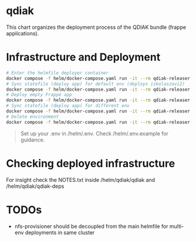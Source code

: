 # qdiak

This chart organizes the deployment process of the QDIAK bundle (frappe applications).

# Infrastructure and Deployment

```bash
# Enter the helmfile deployer container
docker compose -f helm/docker-compose.yaml run -it --rm qdiak-releaser
# Sync statefile (deploy app) for default env (deploys iskolaszovi2)
docker compose -f helm/docker-compose.yaml run -it --rm qdiak-releaser helmfile sync
# Deploy empty Frappe app
docker compose -f helm/docker-compose.yaml run -it --rm qdiak-releaser helmfile sync --environment=frappe
# Sync statefile (deploy app) for different env
docker compose -f helm/docker-compose.yaml run -it --rm qdiak-releaser helmfile sync --environment=<ENV_NAME>
# Delete environment
docker compose -f helm/docker-compose.yaml run -it --rm qdiak-releaser helmfile destroy # --environment=<ENV_NAME>
```

> Set up your .env in /helm/.env. Check /helm/.env.example for guidance.

# Checking deployed infrastructure

For insight check the NOTES.txt inside /helm/qdiak/qdiak and /helm/qdiak/qdiak-deps

# TODOs

- nfs-provisioner should be decoupled from the main helmfile for multi-env deployments in same cluster
